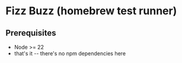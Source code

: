 # Fizz Buzz (homebrew test runner)

## Prerequisites

- Node >= 22
- that's it -- there's no npm dependencies here
